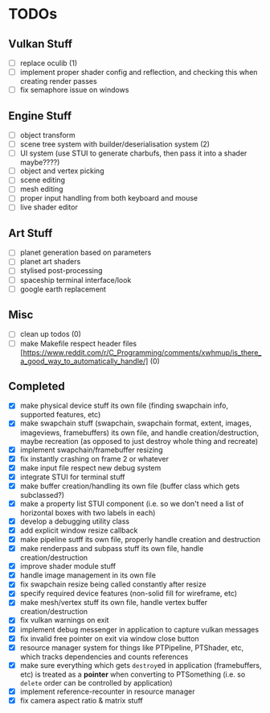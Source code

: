 # TODOs

## Vulkan Stuff

- [ ] replace oculib (1)
- [ ] implement proper shader config and reflection, and checking this when creating render passes
- [ ] fix semaphore issue on windows

## Engine Stuff

- [ ] object transform
- [ ] scene tree system with builder/deserialisation system (2)
- [ ] UI system (use STUI to generate charbufs, then pass it into a shader maybe????)
- [ ] object and vertex picking
- [ ] scene editing
- [ ] mesh editing
- [ ] proper input handling from both keyboard and mouse
- [ ] live shader editor

## Art Stuff

- [ ] planet generation based on parameters
- [ ] planet art shaders
- [ ] stylised post-processing
- [ ] spaceship terminal interface/look
- [ ] google earth replacement

## Misc

- [ ] clean up todos (0)
- [ ] make Makefile respect header files [https://www.reddit.com/r/C_Programming/comments/xwhmup/is_there_a_good_way_to_automatically_handle/] (0)

## Completed
- [x] make physical device stuff its own file (finding swapchain info, supported features, etc)
- [x] make swapchain stuff (swapchain, swapchain format, extent, images, imageviews, framebuffers) its own file, and handle creation/destruction, maybe recreation (as opposed to just destroy whole thing and recreate)
- [x] implement swapchain/framebuffer resizing
- [x] fix instantly crashing on frame 2 or whatever
- [x] make input file respect new debug system
- [x] integrate STUI for terminal stuff
- [x] make buffer creation/handling its own file (buffer class which gets subclassed?)
- [x] make a property list STUI component (i.e. so we don't need a list of horizontal boxes with two labels in each)
- [x] develop a debugging utility class
- [x] add explicit window resize callback
- [x] make pipeline sutff its own file, properly handle creation and destruction
- [x] make renderpass and subpass stuff its own file, handle creation/destruction
- [x] improve shader module stuff
- [x] handle image management in its own file
- [x] fix swapchain resize being called constantly after resize
- [x] specify required device features (non-solid fill for wireframe, etc)
- [x] make mesh/vertex stuff its own file, handle vertex buffer creation/destruction
- [x] fix vulkan warnings on exit
- [x] implement debug messenger in application to capture vulkan messages
- [x] fix invalid free pointer on exit via window close button
- [x] resource manager system for things like PTPipeline, PTShader, etc, which tracks dependencies and counts references
- [x] make sure everything which gets `destroy`ed in application (framebuffers, etc) is treated as a **pointer** when converting to PTSomething (i.e. so `delete` order can be controlled by application)
- [x] implement reference-recounter in resource manager
- [x] fix camera aspect ratio & matrix stuff